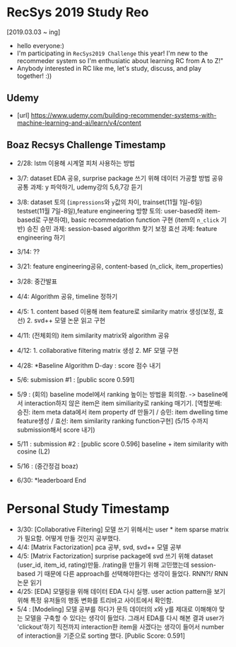 # RecSys 2019 Study Reo
[2019.03.03 ~ ing]
* hello everyone:) 
* I'm participating in `RecSys2019 Challenge` this year! I'm new to the recommeder system so I'm enthusiatic about learning RC from A to Z!"
* Anybody interested in RC like me, let's study, discuss, and play together! :)) 

## Udemy 
- [url] https://www.udemy.com/building-recommender-systems-with-machine-learning-and-ai/learn/v4/content

## Boaz Recsys Challenge Timestamp
- 2/28: lstm 이용해 시계열 피처 사용하는 방법
- 3/7: dataset EDA 공유, surprise package 쓰기 위해 데이터 가공할 방법 공유 
       공통 과제: y 파악하기, udemy강의 5,6,7강 듣기 
- 3/8: dataset 토의 (`impressions`와 `y`값의 차이, trainset(11월 1일-6일) testset(11월 7일-8일),feature engineering 방향 토의: user-based와 item-based로 구분하여), 
       basic recommedation function 구현 (item의 `n_click` 기반)
       승진 승민 과제: session-based algorithm 찾기
       보정 효선 과제: feature engineering 하기
- 3/14: ??
- 3/21: feature engineering공유, content-based (n_click, item_properties)
- 3/28: 중간발표
- 4/4: Algorithm 공유, timeline 정하기
- 4/5: 1. content based 이용해 item feature로 similarity matrix 생성(보정, 효선) 2. svd++ 모델 논문 읽고 구현
- 4/11: (전체회의) item similarity matrix와 algorithm 공유 
- 4/12: 1. collaborative filtering matrix 생성 2. MF 모델 구현
- 4/28: *Baseline Algorithm D-day : score 점수 내기
- 5/6: submission #1 : [public score 0.591]
- 5/9 : (회의) baseline model에서 ranking 높이는 방법을 회의함. -> baseline에서 interaction하지 않은 item은 item similiarity로 ranking 매기기. [역할분배: 승진: item meta data에서 item property df 만들기 / 승민: item dwelling time feature생성 / 효선: item similarity ranking function구현] (5/15 수까지 submission해서 score 내기)
- 5/11 : submission #2 : [public score 0.596] baseline + item similarity with cosine (L2)
- 5/16 : (중간정검 boaz)


- 6/30: *leaderboard End

# Personal Study Timestamp
- 3/30: [Collaborative Filtering] 모델 쓰기 위해서는 user * item sparse matrix가 필요함. 어떻게 만들 것인지 공부했다. 
- 4/4: [Matrix Factorization] pca 공부, svd, svd++ 모델 공부 
- 4/5: [Matrix Factorization] surprise package에 svd 쓰기 위해 dataset (user_id, item_id, rating)만듦. /rating을 만들기 위해 고민했는데 session-based 기 때문에 다른 approach를 선택해야한다는 생각이 들었다. RNN?!/ RNN논문 읽기 
- 4/25: [EDA] 모델링을 위해 데이터 EDA 다시 실행. user action pattern을 보기위해 특정 유저들의 행동 변화를 트리바고 사이트에서 확인함.
- 5/4 : [Modeling] 모델 공부를 하다가 문득 데이터의 x와 y를 제대로 이해해야 맞는 모델을 구축할 수 있다는 생각이 들었다. 그래서 EDA를 다시 해본 결과 user가 'clickout'하기 직전까지 interaction한 item을 사겠다는 생각이 들어서 number of interaction을 기준으로 sorting 했다. [Public Score: 0.591]
